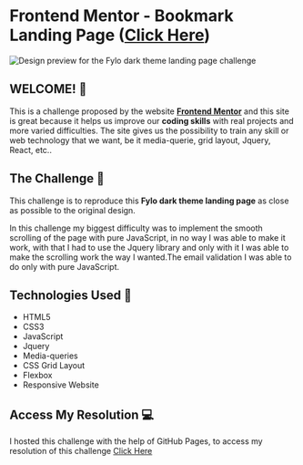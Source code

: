 # Frontend Mentor - Bookmark Landing Page ([Click Here](https://naped.herokuapp.com/))

![Design preview for the Fylo dark theme landing page challenge](../public/Images/index.png)

## WELCOME! 👋

This is a challenge proposed by the website **[Frontend Mentor](https://www.frontendmentor.io)** and this site is great because it helps us improve our **coding skills** with real projects and more varied difficulties. The site gives us the possibility to train any skill or web technology that we want, be it media-querie, grid layout, Jquery, React, etc..

## The Challenge 🎯

This challenge is to reproduce this **Fylo dark theme landing page** as close as possible to the original design.

In this challenge my biggest difficulty was to implement the smooth scrolling of the page with pure JavaScript, in no way I was able to make it work, with that I had to use the Jquery library and only with it I was able to make the scrolling work the way I wanted.The email validation I was able to do only with pure JavaScript.

## Technologies Used 🧩

* HTML5
* CSS3
* JavaScript
* Jquery
* Media-queries
* CSS Grid Layout
* Flexbox
* Responsive Website

## Access My Resolution 💻

   I hosted this challenge with the help of GitHub Pages, to access my resolution of this challenge [Click Here](https://naped.herokuapp.com/)
